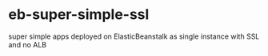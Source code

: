 # eb-super-simple-ssl
super simple apps deployed on ElasticBeanstalk as single instance with SSL and no ALB
